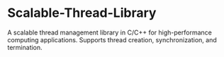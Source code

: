 # Scalable-Thread-Library
A scalable thread management library in C/C++ for high-performance computing applications. Supports thread creation, synchronization, and termination. 
